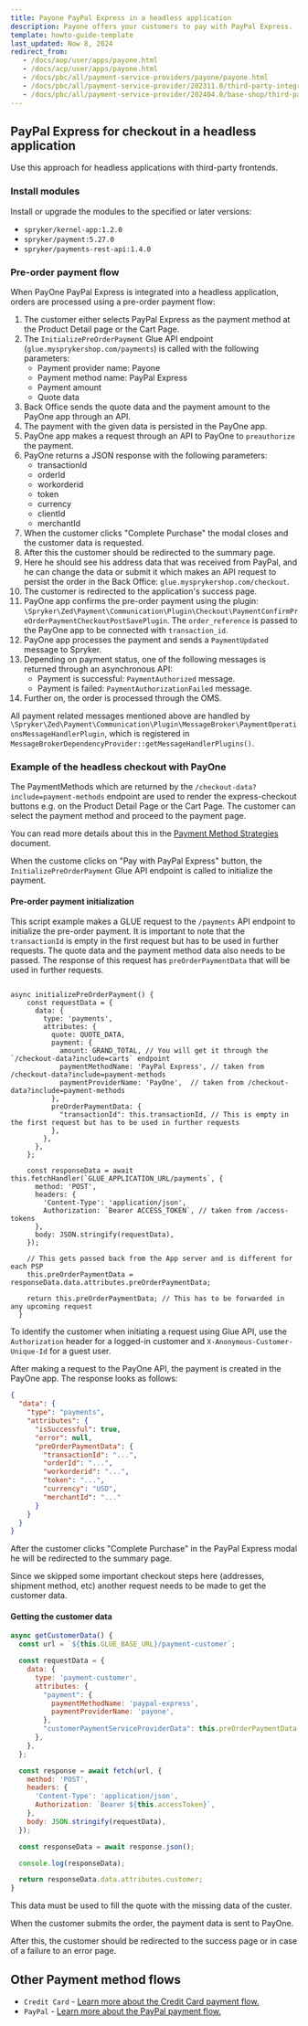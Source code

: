 ```yaml
---
title: Payone PayPal Express in a headless application
description: Payone offers your customers to pay with PayPal Express.
template: howto-guide-template
last_updated: Now 8, 2024
redirect_from:
   - /docs/aop/user/apps/payone.html
   - /docs/acp/user/apps/payone.html
   - /docs/pbc/all/payment-service-providers/payone/payone.html
   - /docs/pbc/all/payment-service-provider/202311.0/third-party-integrations/payone/integration-in-the-back-office/payone-integration-in-the-back-office.html
   - /docs/pbc/all/payment-service-provider/202404.0/base-shop/third-party-integrations/payone/integration-in-the-back-office/payone-integration-in-the-back-office.html
---
```


## PayPal Express for checkout in a headless application

Use this approach for headless applications with third-party frontends.

### Install modules

Install or upgrade the modules to the specified or later versions:
- `spryker/kernel-app:1.2.0`
- `spryker/payment:5.27.0`
- `spryker/payments-rest-api:1.4.0`

### Pre-order payment flow

When PayOne PayPal Express is integrated into a headless application, orders are processed using a pre-order payment flow:

1. The customer either selects PayPal Express as the payment method at the Product Detail page or the Cart Page.
2. The `InitializePreOrderPayment` Glue API endpoint (`glue.mysprykershop.com/payments`) is called with the following parameters:
   * Payment provider name: Payone
   * Payment method name: PayPal Express
   * Payment amount
   * Quote data
3. Back Office sends the quote data and the payment amount to the PayOne app through an API.
4. The payment with the given data is persisted in the PayOne app.
5. PayOne app makes a request through an API to PayOne to `preauthorize` the payment.
6. PayOne returns a JSON response with the following parameters:
   * transactionId
   * orderId 
   * workorderid
   * token
   * currency
   * clientId
   * merchantId
7. When the customer clicks "Complete Purchase" the modal closes and the customer data is requested.
8. After this the customer should be redirected to the summary page.
9. Here he should see his address data that was received from PayPal, and he can change the data or submit it which makes an API request to persist the order in the Back Office: `glue.mysprykershop.com/checkout`.
10. The customer is redirected to the application's success page.
11. PayOne app confirms the pre-order payment using the plugin: `\Spryker\Zed\Payment\Communication\Plugin\Checkout\PaymentConfirmPreOrderPaymentCheckoutPostSavePlugin`.
    The `order_reference` is passed to the PayOne app to be connected with `transaction_id`.
12. PayOne app processes the payment and sends a `PaymentUpdated` message to Spryker.
13. Depending on payment status, one of the following messages is returned through an asynchronous API:
    * Payment is successful: `PaymentAuthorized` message.
    * Payment is failed: `PaymentAuthorizationFailed` message.
14. Further on, the order is processed through the OMS.

All payment related messages mentioned above are handled by `\Spryker\Zed\Payment\Communication\Plugin\MessageBroker\PaymentOperationsMessageHandlerPlugin`, which is registered in `MessageBrokerDependencyProvider::getMessageHandlerPlugins()`.


### Example of the headless checkout with PayOne

The PaymentMethods which are returned by the `/checkout-data?include=payment-methods` endpoint are used to render the express-checkout buttons e.g. on the Product Detail Page or the Cart Page. The customer can select the payment method and proceed to the payment page.

You can read more details about this in the [Payment Method Strategies](https://documentation.spryker.com/docs/pbc/all/payment-service-provider/202410.0/base-shop/payment-method-strategies.html) document.

When the custome clicks on "Pay with PayPal Express" button, the `InitializePreOrderPayment` Glue API endpoint is called to initialize the payment.

#### Pre-order payment initialization

This script example makes a GLUE request to the `/payments` API endpoint to initialize the pre-order payment. It is important to note that the `transactionId` is empty in the first request but has to be used in further requests. The quote data and the payment method data also needs to be passed. The response of this request has `preOrderPaymentData` that will be used in further requests. 

```JS

async initializePreOrderPayment() {
    const requestData = {
      data: {
        type: 'payments',
        attributes: {
          quote: QUOTE_DATA,
          payment: {
            amount: GRAND_TOTAL, // You will get it through the `/checkout-data?include=carts` endpoint
            paymentMethodName: 'PayPal Express', // taken from /checkout-data?include=payment-methods
            paymentProviderName: 'PayOne',  // taken from /checkout-data?include=payment-methods
          },
          preOrderPaymentData: {
            "transactionId": this.transactionId, // This is empty in the first request but has to be used in further requests
          },
        },
      },
    };

    const responseData = await this.fetchHandler(`GLUE_APPLICATION_URL/payments`, {
      method: 'POST',
      headers: {
        'Content-Type': 'application/json',
        Authorization: `Bearer ACCESS_TOKEN`, // taken from /access-tokens
      },
      body: JSON.stringify(requestData),
    });

    // This gets passed back from the App server and is different for each PSP
    this.preOrderPaymentData = responseData.data.attributes.preOrderPaymentData;
  
    return this.preOrderPaymentData; // This has to be forwarded in any upcoming request
  }

```

To identify the customer when initiating a request using Glue API, use the `Authorization` header for a logged-in customer and `X-Anonymous-Customer-Unique-Id` for a guest user.

After making a request to the PayOne API, the payment is created in the PayOne app. The response looks as follows:

```JSON
{
  "data": {
    "type": "payments",
    "attributes": {
      "isSuccessful": true,
      "error": null,
      "preOrderPaymentData": {
        "transactionId": "...",
        "orderId": "...",
        "workorderid": "...",
        "token": "...",
        "currency": "USD",
        "merchantId": "..."
      }
    }
  }
}
```

After the customer clicks "Complete Purchase" in the PayPal Express modal he will be redirected to the summary page. 

Since we skipped some important checkout steps here (addresses, shipment method, etc) another request needs to be made to get the customer data.

#### Getting the customer data

```JAVASCRIPT
async getCustomerData() {
  const url = `${this.GLUE_BASE_URL}/payment-customer`;

  const requestData = {
    data: {
      type: 'payment-customer',
      attributes: {
        "payment": {
          paymentMethodName: 'paypal-express',
          paymentProviderName: 'payone',
        },
        "customerPaymentServiceProviderData": this.preOrderPaymentData
      },
    },
  };

  const response = await fetch(url, {
    method: 'POST',
    headers: {
      'Content-Type': 'application/json',
      Authorization: `Bearer ${this.accessToken}`,
    },
    body: JSON.stringify(requestData),
  });

  const responseData = await response.json();

  console.log(responseData);

  return responseData.data.attributes.customer;
}
```

This data must be used to fill the quote with the missing data of the custer.

When the customer submits the order, the payment data is sent to PayOne.

After this, the customer should be redirected to the success page or in case of a failure to an error page.


## Other Payment method flows

* `Credit Card` - [Learn more about the Credit Card payment flow.](/docs/pbc/all/payment-service-provider/{{page.version}}/base-shop/third-party-integrations/payone/app-composition-platform-integration/payment-method-flows/credit-card.html)
* `PayPal` - [Learn more about the PayPal payment flow.](/docs/pbc/all/payment-service-provider/{{page.version}}/base-shop/third-party-integrations/payone/app-composition-platform-integration/payment-method-flows/pay-pal.html)
